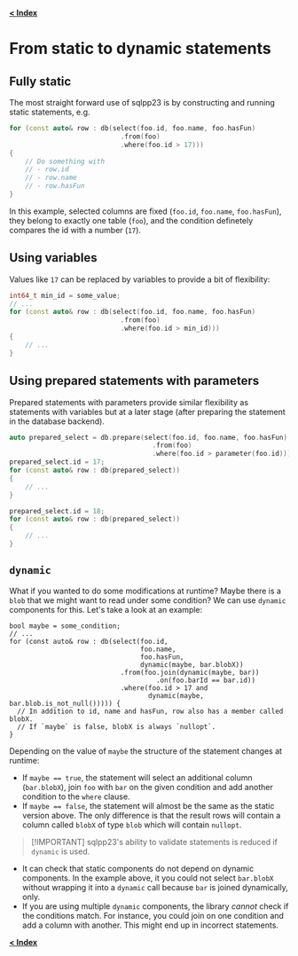 [**\< Index**](/docs/README.md)

# From static to dynamic statements

## Fully static

The most straight forward use of sqlpp23 is by constructing and running static
statements, e.g.

```C++
for (const auto& row : db(select(foo.id, foo.name, foo.hasFun)
                            .from(foo)
                            .where(foo.id > 17)))
{
    // Do something with
    // - row.id
    // - row.name
    // - row.hasFun
}
```

In this example, selected columns are fixed (`foo.id`, `foo.name`,
`foo.hasFun`), they belong to exactly one table (`foo`), and the condition
definetely compares the id with a number (`17`).

## Using variables

Values like `17` can be replaced by variables to provide a bit of flexibility:

```C++
int64_t min_id = some_value;
// ...
for (const auto& row : db(select(foo.id, foo.name, foo.hasFun)
                            .from(foo)
                            .where(foo.id > min_id)))
{
    // ...
}
```

## Using prepared statements with parameters

Prepared statements with parameters provide similar flexibility as statements
with variables but at a later stage (after preparing the statement in the
database backend).

```C++
auto prepared_select = db.prepare(select(foo.id, foo.name, foo.hasFun)
                                    .from(foo)
                                    .where(foo.id > parameter(foo.id)));
prepared_select.id = 17;
for (const auto& row : db(prepared_select))
{
    // ...
}

prepared_select.id = 18;
for (const auto& row : db(prepared_select))
{
    // ...
}
```

## `dynamic`

What if you wanted to do some modifications at runtime? Maybe there is a `blob`
that we might want to read under some condition? We can use `dynamic` components
for this. Let's take a look at an example:

```
bool maybe = some_condition;
// ...
for (const auto& row : db(select(foo.id,
                                 foo.name,
                                 foo.hasFun,
                                 dynamic(maybe, bar.blobX))
                            .from(foo.join(dynamic(maybe, bar))
                                     .on(foo.barId == bar.id))
                            .where(foo.id > 17 and
                                   dynamic(maybe, bar.blob.is_not_null())))) {
  // In addition to id, name and hasFun, row also has a member called blobX.
  // If `maybe` is false, blobX is always `nullopt`.
}
```

Depending on the value of `maybe` the structure of the statement changes at
runtime:

- If `maybe == true`, the statement will select an additional column
  (`bar.blobX`), join `foo` with `bar` on the given condition and add another
  condition to the `where` clause.
- If `maybe == false`, the statement will almost be the same as the static
  version above. The only difference is that the result rows will contain a
  column called `blobX` of type `blob` which will contain `nullopt`.

> \[!IMPORTANT\] sqlpp23's ability to validate statements is reduced if
> `dynamic` is used.

- It can check that static components do not depend on dynamic components. In
  the example above, it you could not select `bar.blobX` without wrapping it
  into a `dynamic` call because `bar` is joined dynamically, only.
- If you are using multiple `dynamic` components, the library *cannot* check if
  the conditions match. For instance, you could join on one condition and add a
  column with another. This might end up in incorrect statements.

[**\< Index**](/docs/README.md)
